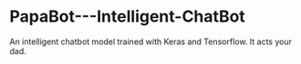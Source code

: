 # PapaBot---Intelligent-ChatBot
An intelligent chatbot model trained with Keras and Tensorflow. It acts your dad.
